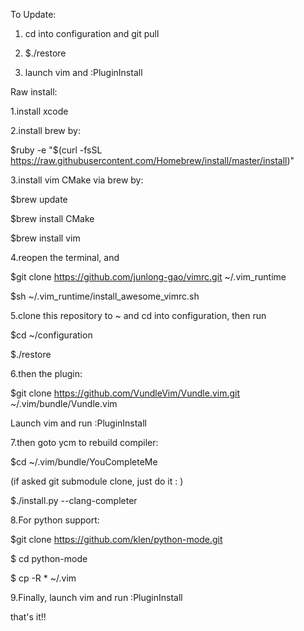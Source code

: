 To Update:

  1. cd into configuration and git pull
  
  2. $./restore
  
  3. launch vim and :PluginInstall

Raw install:

1.install xcode

2.install brew by:

  $ruby -e "$(curl -fsSL https://raw.githubusercontent.com/Homebrew/install/master/install)"

3.install vim CMake via brew by:

  $brew update

  $brew install CMake

  $brew install vim

4.reopen the terminal, and 

  $git clone https://github.com/junlong-gao/vimrc.git ~/.vim_runtime

  $sh ~/.vim_runtime/install_awesome_vimrc.sh
  
5.clone this repository to ~ and cd into configuration, then run 

  $cd ~/configuration
  
  $./restore


6.then the plugin:

  $git clone https://github.com/VundleVim/Vundle.vim.git ~/.vim/bundle/Vundle.vim

Launch vim and run :PluginInstall

7.then goto ycm to rebuild compiler:

  $cd ~/.vim/bundle/YouCompleteMe

(if asked git submodule clone, just do it : )

  $./install.py --clang-completer
  
  

8.For python support:

  $git clone https://github.com/klen/python-mode.git
  
  $ cd python-mode
  
  $ cp -R * ~/.vim

9.Finally, launch vim and run :PluginInstall
  
that's it!!


